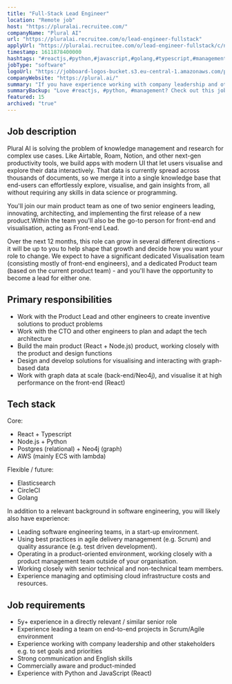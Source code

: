 ```yaml
---
title: "Full-Stack Lead Engineer"
location: "Remote job"
host: "https://pluralai.recruitee.com/"
companyName: "Plural AI"
url: "https://pluralai.recruitee.com/o/lead-engineer-fullstack"
applyUrl: "https://pluralai.recruitee.com/o/lead-engineer-fullstack/c/new"
timestamp: 1611878400000
hashtags: "#reactjs,#python,#javascript,#golang,#typescript,#management,#ui/ux,#scrum,#aws,#operations"
jobType: "software"
logoUrl: "https://jobboard-logos-bucket.s3.eu-central-1.amazonaws.com/plural-ai"
companyWebsite: "https://plural.ai/"
summary: "If you have experience working with company leadership and other stakeholders e.g. to set goals and priorities, Plural AI is looking for someone with your knowledge."
summaryBackup: "Love #reactjs, #python, #management? Check out this job post!"
featured: 15
archived: "true"
---
```


## Job description

Plural AI is solving the problem of knowledge management and research for complex use cases. Like Airtable, Roam, Notion, and other next-gen productivity tools, we build apps with modern UI that let users visualise and explore their data interactively. That data is currently spread across thousands of documents, so we merge it into a single knowledge base that end-users can effortlessly explore, visualise, and gain insights from, all without requiring any skills in data science or programming.

You'll join our main product team as one of two senior engineers leading, innovating, architecting, and implementing the first release of a new product.Within the team you'll also be the go-to person for front-end and visualisation, acting as Front-end Lead.

Over the next 12 months, this role can grow in several different directions - it will be up to you to help shape that growth and decide how you want your role to change. We expect to have a significant dedicated Visualisation team (consisting mostly of front-end engineers), and a dedicated Product team (based on the current product team) - and you'll have the opportunity to become a lead for either one.

## Primary responsibilities

*   Work with the Product Lead and other engineers to create inventive solutions to product problems
*   Work with the CTO and other engineers to plan and adapt the tech architecture
*   Build the main product (React + Node.js) product, working closely with the product and design functions
*   Design and develop solutions for visualising and interacting with graph-based data
*   Work with graph data at scale (back-end/Neo4j), and visualise it at high performance on the front-end (React)

## Tech stack

Core:

*   React + Typescript
*   Node.js + Python
*   Postgres (relational) + Neo4j (graph)
*   AWS (mainly ECS with lambda)

Flexible / future:

*   Elasticsearch
*   CircleCI
*   Golang

In addition to a relevant background in software engineering, you will likely also have experience:

*   Leading software engineering teams, in a start-up environment.
*   Using best practices in agile delivery management (e.g. Scrum) and quality assurance (e.g. test driven development).
*   Operating in a product-oriented environment, working closely with a product management team outside of your organisation.
*   Working closely with senior technical and non-technical team members.
*   Experience managing and optimising cloud infrastructure costs and resources.

## Job requirements

*   5y+ experience in a directly relevant / similar senior role
*   Experience leading a team on end-to-end projects in Scrum/Agile environment
*   Experience working with company leadership and other stakeholders e.g. to set goals and priorities
*   Strong communication and English skills
*   Commercially aware and product-minded
*   Experience with Python and JavaScript (React)
